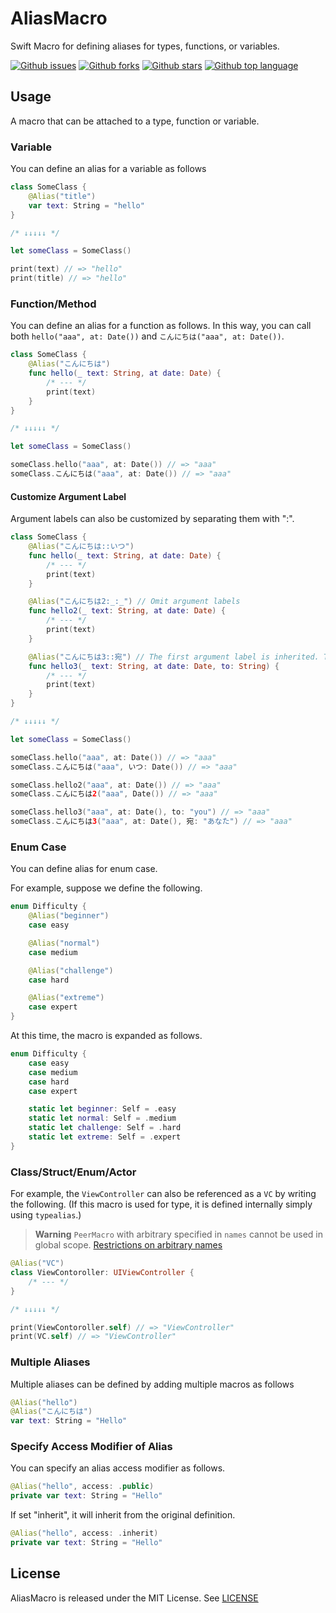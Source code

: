 # AliasMacro

Swift Macro for defining aliases for types, functions, or variables.

<!-- # Badges -->

[![Github issues](https://img.shields.io/github/issues/p-x9/AliasMacro)](https://github.com/p-x9/AliasMacro/issues)
[![Github forks](https://img.shields.io/github/forks/p-x9/AliasMacro)](https://github.com/p-x9/AliasMacro/network/members)
[![Github stars](https://img.shields.io/github/stars/p-x9/AliasMacro)](https://github.com/p-x9/AliasMacro/stargazers)
[![Github top language](https://img.shields.io/github/languages/top/p-x9/AliasMacro)](https://github.com/p-x9/AliasMacro/)

## Usage

A macro that can be attached to a type, function or variable.

### Variable

You can define an alias for a variable as follows

```swift
class SomeClass {
    @Alias("title")
    var text: String = "hello"
}

/* ↓↓↓↓↓ */

let someClass = SomeClass()

print(text) // => "hello"
print(title) // => "hello"
```

### Function/Method

You can define an alias for a function as follows.
In this way, you can call both `hello("aaa", at: Date())` and `こんにちは("aaa", at: Date())`.

```swift
class SomeClass {
    @Alias("こんにちは")
    func hello(_ text: String, at date: Date) {
        /* --- */
        print(text)
    }
}

/* ↓↓↓↓↓ */

let someClass = SomeClass()

someClass.hello("aaa", at: Date()) // => "aaa"
someClass.こんにちは("aaa", at: Date()) // => "aaa"
```

#### Customize Argument Label

Argument labels can also be customized by separating them with ":".

```swift
class SomeClass {
    @Alias("こんにちは::いつ")
    func hello(_ text: String, at date: Date) {
        /* --- */
        print(text)
    }

    @Alias("こんにちは2:_:_") // Omit argument labels
    func hello2(_ text: String, at date: Date) {
        /* --- */
        print(text)
    }

    @Alias("こんにちは3::宛") // The first argument label is inherited. The second is customized
    func hello3(_ text: String, at date: Date, to: String) {
        /* --- */
        print(text)
    }
}

/* ↓↓↓↓↓ */

let someClass = SomeClass()

someClass.hello("aaa", at: Date()) // => "aaa"
someClass.こんにちは("aaa", いつ: Date()) // => "aaa"

someClass.hello2("aaa", at: Date()) // => "aaa"
someClass.こんにちは2("aaa", Date()) // => "aaa"

someClass.hello3("aaa", at: Date(), to: "you") // => "aaa"
someClass.こんにちは3("aaa", at: Date(), 宛: "あなた") // => "aaa"
```

### Enum Case

You can define alias for enum case.

For example, suppose we define the following.

```swift
enum Difficulty {
    @Alias("beginner")
    case easy

    @Alias("normal")
    case medium

    @Alias("challenge")
    case hard

    @Alias("extreme")
    case expert
}
```

At this time, the macro is expanded as follows.

```swift
enum Difficulty {
    case easy
    case medium
    case hard
    case expert

    static let beginner: Self = .easy
    static let normal: Self = .medium
    static let challenge: Self = .hard
    static let extreme: Self = .expert
}
```

### Class/Struct/Enum/Actor

For example, the `ViewController` can also be referenced as a `VC` by writing the following.
(If this macro is used for type, it is defined internally simply using `typealias`.)

> **Warning**
> `PeerMacro` with arbitrary specified in `names` cannot be used in global scope.
> [Restrictions on arbitrary names](https://github.com/apple/swift-evolution/blob/main/proposals/0389-attached-macros.md#restrictions-on-arbitrary-names)

```swift
@Alias("VC")
class ViewContoroller: UIViewController {
    /* --- */
}

/* ↓↓↓↓↓ */

print(ViewContoroller.self) // => "ViewController"
print(VC.self) // => "ViewController"
```

### Multiple Aliases

Multiple aliases can be defined by adding multiple macros as follows

```swift
@Alias("hello")
@Alias("こんにちは")
var text: String = "Hello"
```

### Specify Access Modifier of Alias

You can specify an alias access modifier as follows.

```swift
@Alias("hello", access: .public)
private var text: String = "Hello"
```

If set "inherit", it will inherit from the original definition.

```swift
@Alias("hello", access: .inherit)
private var text: String = "Hello"
```

## License

AliasMacro is released under the MIT License. See [LICENSE](./LICENSE)
